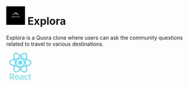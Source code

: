 # <img src="https://github.com/willkee/explora/blob/main/frontend/public/images/logo-dark.png" style="width:50px;" />    Explora

Explora is a Quora clone where users can ask the community questions related to travel to various destinations.

<img src="https://github.com/devicons/devicon/blob/v2.14.0/icons/react/react-original-wordmark.svg" style="width:75px;" />
